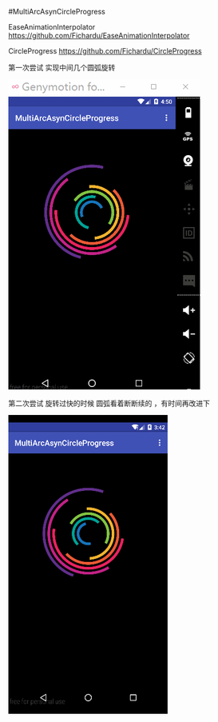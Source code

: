 #MultiArcAsynCircleProgress

EaseAnimationInterpolator
https://github.com/Fichardu/EaseAnimationInterpolator

CircleProgress
https://github.com/Fichardu/CircleProgress

第一次尝试 
实现中间几个圆弧旋转

![screenshots/demo1.gif](screenshots/demo1.gif)

第二次尝试 
旋转过快的时候 圆弧看着断断续的 ，有时间再改进下

![screenshots/demo2.gif](screenshots/demo2.gif)